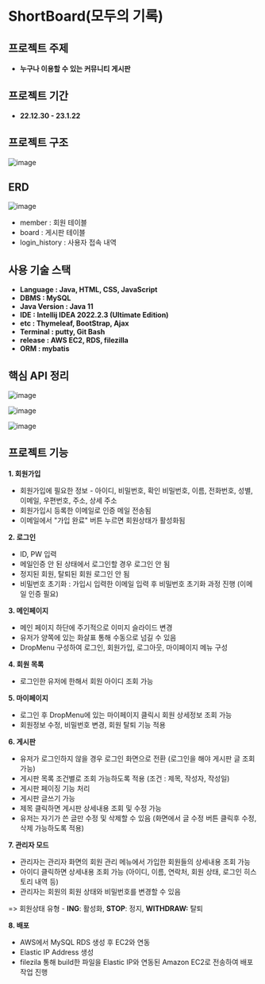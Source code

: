 # ShortBoard(모두의 기록)

## **프로젝트 주제**

- **누구나 이용할 수 있는 커뮤니티 게시판**

## **프로젝트 기간**
- **22.12.30 - 23.1.22**

## **프로젝트 구조**
![image](https://user-images.githubusercontent.com/110509654/213926327-1607e20d-ac0b-45bd-8919-fba04a611c24.png)


## **ERD**
![image](https://user-images.githubusercontent.com/110509654/213927600-4503b28d-fb65-4997-97e4-675a3fb837d7.png)


- member : 회원 테이블
- board : 게시판 테이블
- login_history : 사용자 접속 내역

## 사용 기술 스택
- **Language : Java, HTML, CSS, JavaScript**
- **DBMS : MySQL**
- **Java Version : Java 11**
- **IDE : Intellij IDEA 2022.2.3 (Ultimate Edition)**
- **etc : Thymeleaf, BootStrap, Ajax**
- **Terminal : putty, Git Bash**
- **release : AWS EC2, RDS, filezilla**
- **ORM : mybatis**

## 핵심 API 정리 
![image](https://user-images.githubusercontent.com/110509654/213930406-fd5ad202-0150-458f-984a-0f45a9bb5945.png)

![image](https://user-images.githubusercontent.com/110509654/213930449-eda34856-ed46-4539-a9cd-7c3f0d64fab5.png)

![image](https://user-images.githubusercontent.com/110509654/213930545-641d4060-e431-432a-8bd2-941ffb6d20e6.png)

## 프로젝트 기능

**1. 회원가입**
- 회원가입에 필요한 정보 - 아이디, 비밀번호, 확인 비밀번호, 이름, 전화번호, 성별, 이메일, 우편번호, 주소, 상세 주소
- 회원가입시 등록한 이메일로 인증 메일 전송됨
- 이메일에서 "가입 완료" 버튼 누르면 회원상태가 활성화됨

**2. 로그인**
- ID, PW 입력
- 메일인증 안 된 상태에서 로그인할 경우 로그인 안 됨
- 정지된 회원, 탈퇴된 회원 로그인 안 됨
- 비밀번호 초기화 : 가입시 입력한 이메일 입력 후 비밀번호 초기화 과정 진행 (이메일 인증 필요)

**3. 메인페이지**
- 메인 페이지 하단에 주기적으로 이미지 슬라이드 변경
- 유저가 양쪽에 있는 화살표 통해 수동으로 넘길 수 있음
- DropMenu 구성하여 로그인, 회원가입, 로그아웃, 마이페이지 메뉴 구성

**4. 회원 목록**
- 로그인한 유저에 한해서 회원 아이디 조회 가능

**5. 마이페이지**
- 로그인 후 DropMenu에 있는 마이페이지 클릭시 회원 상세정보 조회 가능
- 회원정보 수정, 비밀번호 변경, 회원 탈퇴 기능 적용

**6. 게시판**
- 유저가 로그인하지 않을 경우 로그인 화면으로 전환 (로그인을 해야 게시판 글 조회 가능)
- 게시판 목록 조건별로 조회 가능하도록 적용 (조건 : 제목, 작성자, 작성일)
- 게시판 페이징 기능 처리
- 게시판 글쓰기 가능
- 제목 클릭하면 게시판 상세내용 조회 및 수정 가능
- 유저는 자기가 쓴 글만 수정 및 삭제할 수 있음 (화면에서 글 수정 버튼 클릭후 수정, 삭제 가능하도록 적용)

**7. 관리자 모드**
- 관리자는 관리자 화면의 회원 관리 메뉴에서 가입한 회원들의 상세내용 조회 가능
- 아이디 클릭하면 상세내용 조회 가능 (아이디, 이름, 연락처, 회원 상태, 로그인 히스토리 내역 등)
- 관리자는 회원의 회원 상태와 비밀번호를 변경할 수 있음

=> 회원상태 유형 - **ING**: 활성화, **STOP**: 정지, **WITHDRAW:** 탈퇴

**8. 배포**
- AWS에서 MySQL RDS 생성 후 EC2와 연동
- Elastic IP Address 생성
- filezila 통해 build한 파일을 Elastic IP와 연동된 Amazon EC2로 전송하여 배포 작업 진행


